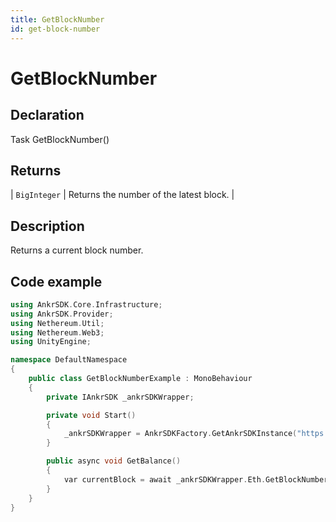 ```yaml
---
title: GetBlockNumber
id: get-block-number
---
```


# GetBlockNumber

## Declaration

Task<BigInteger> GetBlockNumber()

## Returns

| `BigInteger` | Returns the number of the latest block. |

## Description

Returns a current block number.

## Code example

```C++
using AnkrSDK.Core.Infrastructure;
using AnkrSDK.Provider;
using Nethereum.Util;
using Nethereum.Web3;
using UnityEngine;

namespace DefaultNamespace
{
    public class GetBlockNumberExample : MonoBehaviour
    {
        private IAnkrSDK _ankrSDKWrapper;

        private void Start()
        {
            _ankrSDKWrapper = AnkrSDKFactory.GetAnkrSDKInstance("https://...");
        }

        public async void GetBalance()
        {
            var currentBlock = await _ankrSDKWrapper.Eth.GetBlockNumber();
        }
    }
}
```


